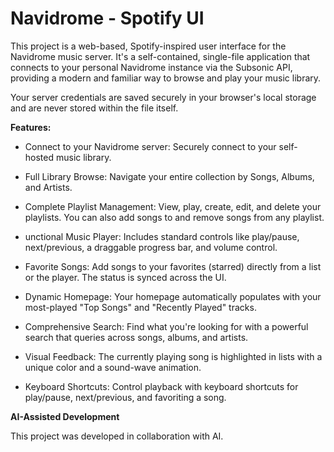 # Navidrome - Spotify UI

This project is a web-based, Spotify-inspired user interface for the Navidrome music server. It's a self-contained, single-file application that connects to your personal Navidrome instance via the Subsonic API, providing a modern and familiar way to browse and play your music library.

Your server credentials are saved securely in your browser's local storage and are never stored within the file itself.


**Features:**

- Connect to your Navidrome server: Securely connect to your self-hosted music library.

- Full Library Browse: Navigate your entire collection by Songs, Albums, and Artists.

- Complete Playlist Management: View, play, create, edit, and delete your playlists. You can also add songs to and remove songs from any playlist.

- unctional Music Player: Includes standard controls like play/pause, next/previous, a draggable progress bar, and volume control.

- Favorite Songs: Add songs to your favorites (starred) directly from a list or the player. The status is synced across the UI.

- Dynamic Homepage: Your homepage automatically populates with your most-played "Top Songs" and "Recently Played" tracks.

- Comprehensive Search: Find what you're looking for with a powerful search that queries across songs, albums, and artists.

- Visual Feedback: The currently playing song is highlighted in lists with a unique color and a sound-wave animation.

- Keyboard Shortcuts: Control playback with keyboard shortcuts for play/pause, next/previous, and favoriting a song.


**AI-Assisted Development**

This project was developed in collaboration with AI.

